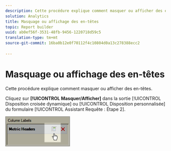 ```yaml
---
description: Cette procédure explique comment masquer ou afficher des en-têtes.
solution: Analytics
title: Masquage ou affichage des en-têtes
topic: Report builder
uuid: ab0ef56f-3531-48fb-9456-1220718d59c5
translation-type: tm+mt
source-git-commit: 16ba0b12e0f70112f4c10804d0a13c278388ecc2

---
```



# Masquage ou affichage des en-têtes

Cette procédure explique comment masquer ou afficher des en-têtes.

Cliquez sur **[!UICONTROL Masquer/Afficher]** dans la sortie [!UICONTROL Disposition croisée dynamique] ou [!UICONTROL Disposition personnalisée] du formulaire [!UICONTROL Assistant Requête : Étape 2].

![](assets/hide_show_header.png)

